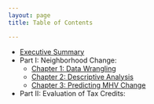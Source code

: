 ```yaml
---
layout: page
title: Table of Contents

---
```


- [Executive Summary](https://www.google.com/)
- Part I: Neighborhood Change:
  - [Chapter 1: Data Wrangling](https://www.google.com/)
  - [Chapter 2: Descriptive Analysis](https://www.google.com/)
  - [Chapter 3: Predicting MHV Change](https://www.google.com/)
- Part II: Evaluation of Tax Credits:

